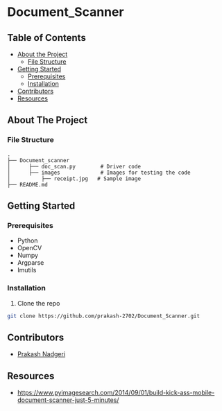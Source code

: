 # Document_Scanner  

## Table of Contents

* [About the Project](#about-the-project)
  * [File Structure](#file-structure)
* [Getting Started](#getting-started)
  * [Prerequisites](#prerequisites)
  * [Installation](#installation)
* [Contributors](#contributors)
* [Resources](#resources)


<!-- ABOUT THE PROJECT -->
## About The Project

### File Structure
    .
    ├── Document_scanner        
    │      ├── doc_scan.py        # Driver code
    │      ├── images             # Images for testing the code
    │          ├── receipt.jpg   # Sample image
    ├── README.md 
<!-- GETTING STARTED -->
## Getting Started

### Prerequisites

* Python
* OpenCV
* Numpy
* Argparse
* Imutils

### Installation
1. Clone the repo
```sh
git clone https://github.com/prakash-2702/Document_Scanner.git
```
<!-- CONTRIBUTORS -->
## Contributors
* [Prakash Nadgeri](https://github.com/prakash-2702)
<!-- ACKNOWLEDGEMENTS AND REFERENCES -->
## Resources
* https://www.pyimagesearch.com/2014/09/01/build-kick-ass-mobile-document-scanner-just-5-minutes/
